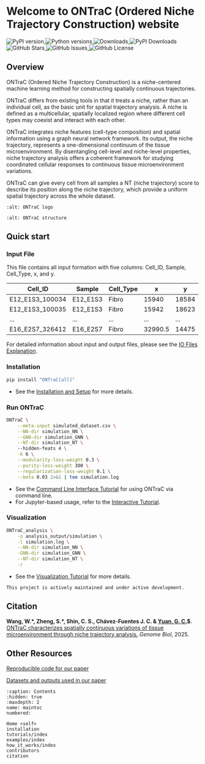 # Welcome to ONTraC (Ordered Niche Trajectory Construction) website

<span>
  <a href="https://pypi.org/project/ONTraC/">
    <img src="https://img.shields.io/pypi/v/ONTraC.svg" alt="PyPI version" style="display:inline-block;">
  </a>
  <a href="https://pypi.org/project/ONTraC/">
    <img src="https://img.shields.io/pypi/pyversions/ONTraC.svg" alt="Python versions" style="display:inline-block;">
  </a>
  <a href="https://pepy.tech/project/ONTraC">
    <img src="https://static.pepy.tech/badge/ONTraC" alt="Downloads" style="display:inline-block;">
  </a>
  <a href="https://pypi.org/project/ONTraC/">
    <img src="https://img.shields.io/pypi/dm/ONTraC.svg" alt="PyPI Downloads" style="display:inline-block;">
  </a>
  <a href="https://github.com/gyuanlab/ONTraC">
    <img src="https://badgen.net/github/stars/gyuanlab/ONTraC" alt="GitHub Stars" style="display:inline-block;">
  </a>
  <a href="https://github.com/gyuanlab/ONTraC/issues">
    <img src="https://img.shields.io/github/issues/gyuanlab/ONTraC.svg" alt="GitHub Issues" style="display:inline-block;">
  </a>
  <a href="https://github.com/gyuanlab/ONTraC/blob/master/LICENSE">
    <img src="https://img.shields.io/github/license/gyuanlab/ONTraC.svg" alt="GitHub License" style="display:inline-block;">
  </a>
</span>

## Overview

ONTraC (Ordered Niche Trajectory Construction) is a niche-centered machine learning method for constructing spatially continuous trajectories.

ONTraC differs from existing tools in that it treats a niche, rather than an individual cell, as the basic unit for spatial trajectory analysis. A niche is defined as a multicellular, spatially localized region where different cell types may coexist and interact with each other.

ONTraC integrates niche features (cell-type composition) and spatial information using a graph neural network framework. Its output, the niche trajectory, represents a one-dimensional continuum of the tissue microenvironment. By disentangling cell-level and niche-level properties, niche trajectory analysis offers a coherent framework for studying coordinated cellular responses to continuous tissue microenvironment variations.

ONTraC can give every cell from all samples a NT (niche trajectory) score to describe its position along the niche trajectory, which provide a uniform spatial trajectory across the whole dataset.

```{image} ../source/images/other/logo_with_text_long.png
:alt: ONTraC logo
```

```{image} ../source/images/other/ONTraC_structure.png
:alt: ONTraC structure
```

## Quick start

### Input File

This file contains all input formation with five columns: Cell_ID, Sample, Cell_Type, x, and y.

| Cell_ID         | Sample   | Cell_Type | x       | y     |
| --------------- | -------- | --------- | ------- | ----- |
| E12_E1S3_100034 | E12_E1S3 | Fibro     | 15940   | 18584 |
| E12_E1S3_100035 | E12_E1S3 | Fibro     | 15942   | 18623 |
| ...             | ...      | ...       | ...     | ...   |
| E16_E2S7_326412 | E16_E2S7 | Fibro     | 32990.5 | 14475 |

For detailed information about input and output files, please see the [IO Files Explanation](./tutorials/IO_files.md).

### Installation

```bash
pip install "ONTraC[all]"
```

- See the [Installation and Setup](./installation.md) for more details.

### Run ONTraC

```bash
ONTraC \
    --meta-input simulated_dataset.csv \
    --NN-dir simulation_NN \
    --GNN-dir simulation_GNN \
    --NT-dir simulation_NT \  
    --hidden-feats 4 \
    -k 6 \
    --modularity-loss-weight 0.3 \
    --purity-loss-weight 300 \
    --regularization-loss-weight 0.1 \
    --beta 0.03 2>&1 | tee simulation.log
```

- See the [Command Line Interface Tutorial](./tutorials/command_line.md) for using ONTraC via command line.
- For Jupyter-based usage, refer to the [Interactive Tutorial](./tutorials/interactive.ipynb).

### Visualization

```bash
ONTraC_analysis \
    -o analysis_output/simulation \
    -l simulation.log \
    --NN-dir simulation_NN \
    -GNN-dir simulation_GNN \
    --NT-dir simulation_NT \
    -r
```

- See the [Visualization Tutorial](./tutorials/visualization.ipynb) for more details.

```{note}
This project is actively maintained and under active development.
```

## Citation

**Wang, W.\*, Zheng, S.\*, Shin, C. S., Chávez-Fuentes J. C.  & [Yuan, G. C.](https://labs.icahn.mssm.edu/yuanlab/)$**. [ONTraC characterizes spatially continuous variations of tissue microenvironment through niche trajectory analysis.](https://doi.org/10.1186/s13059-025-03588-5) *Genome Biol*, 2025.

## Other Resources

[Reproducible code for our paper](https://github.com/gyuanlab/ONTraC_paper)

[Datasets and outputs used in our paper](https://doi.org/10.5281/zenodo.11186619)

```{toctree}
:caption: Contents
:hidden: true
:maxdepth: 2
name: maintoc
numbered:

Home <self>
installation
tutorials/index
examples/index
how_it_works/index
contributors
citation
```
